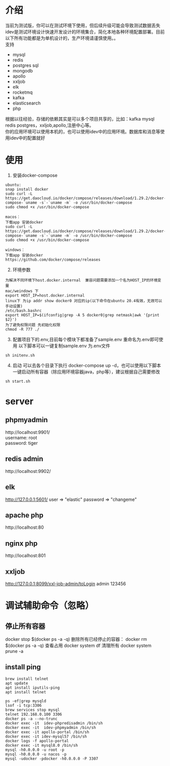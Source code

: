 # 介绍
当前为测试版，你可以在测试环境下使用，但后续升级可能会导致测试数据丢失  
idev是测试环境设计快速开发设计的环境集合，简化本地各种环境配置部署。目前以下所有功能都是为单机设计的，生产环境请谨慎使用。。  
支持
- mysql
- redis
- postgres sql
- mongodb
- apollo
- xxljob
- elk
- rocketmq
- kafka
- elasticsearch
- php

根据以往经验，存储的依赖其实是可以多个项目共享的，比如：kafka mysql redis postgres，xxljob,apollo,注册中心等。  
你的应用环境可以使用本机的，也可以使用idev中的应用环境。数据库和消息等使用idev中的配置就好 

# 使用

1. 安装docker-compose
```
ubuntu:
snap install docker
sudo curl -L https://get.daocloud.io/docker/compose/releases/download/1.29.2/docker-compose-`uname -s`-`uname -m` -o /usr/bin/docker-compose
sudo chmod +x /usr/bin/docker-compose

macos：
下载app 安装docker 
sudo curl -L https://get.daocloud.io/docker/compose/releases/download/1.29.2/docker-compose-`uname -s`-`uname -m` -o /usr/bin/docker-compose
sudo chmod +x /usr/bin/docker-compose

windows：
下载app 安装docker 
https://github.com/docker/compose/releases
```

2. 环境参数
```
为解决不同环境下host.docker.internal  兼容问题需要添加一个名为HOST_IP的环境变量
mac/weindows 下
export HOST_IP=host.docker.internal
linux下 为ip addr show docker0 对应的ip(以下命令在ubuntu 20.4有效，无效可以手动设置)
/etc/bash.bashrc 
export HOST_IP=$(ifconfig|grep -A 5 docker0|grep netmask|awk '{print $2}')
为了避免权限问题 先初始化权限
chmod -R 777 ./
```
3. 配置项目下的.env,目前每个模块下都准备了sample.env 重命名为.env即可使用 以下脚本可以一键复制sample.env 为.env文件
```
sh initenv.sh
```
4. 启动  可以去各个目录下执行 docker-compose up -d，也可以使用以下脚本一键启动所有容器（除应用环境容器java，php等），建议根据自己需要修改
```
sh start.sh
```
# server
## phpmyadmin
http://localhost:9901/  
username: root  
password: tiger
## redis admin
http://localhost:9902/
## elk
http://127.0.0.1:5601/
user => "elastic"
password => "changeme"
## apache php
http://localhost:80
## nginx php
http://localhost:801

## xxljob
http://127.0.0.1:8099/xxl-job-admin/toLogin
admin 123456


# 调试辅助命令（忽略） 
## 停止所有容器
docker stop $(docker ps -a -q)
删除所有已经停止的容器：
docker rm $(docker ps -a -q)
查看占用
docker system df
清理所有
docker system prune -a
## install ping
```
brew install telnet
apt update
apt install iputils-ping
apt install telnet
```

```
ps -ef|grep mysqld
lsof -i tcp:3306  
brew services stop mysql
telnet 192.168.0.100 3306
docker ps -a --no-trunc
docker exec -it  idev-phpredisadmin /bin/sh
docker exec -it  idev-phpmyadmin /bin/sh
docker exec -it apollo-portal /bin/sh
docker exec -it idev-mysql57 /bin/sh
docker logs -f apollo-portal
docker exec -it mysql8.0 /bin/sh
mysql -h0.0.0.0 -u root -p
mysql -h0.0.0.0 -u nacos -p 
mysql -udocker -pdocker -h0.0.0.0 -P 3307  
```